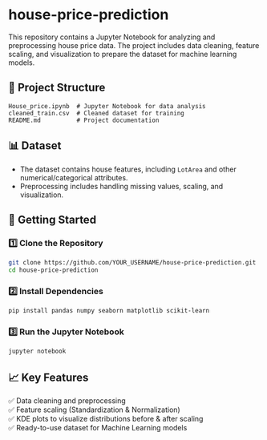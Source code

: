 # house-price-prediction


This repository contains a Jupyter Notebook for analyzing and preprocessing house price data. The project includes data cleaning, feature scaling, and visualization to prepare the dataset for machine learning models.

## 📂 Project Structure
```
House_price.ipynb  # Jupyter Notebook for data analysis
cleaned_train.csv  # Cleaned dataset for training
README.md          # Project documentation
```

## 📊 Dataset
- The dataset contains house features, including `LotArea` and other numerical/categorical attributes.
- Preprocessing includes handling missing values, scaling, and visualization.

## 🚀 Getting Started
### 1️⃣ Clone the Repository
```bash
git clone https://github.com/YOUR_USERNAME/house-price-prediction.git
cd house-price-prediction
```

### 2️⃣ Install Dependencies
```bash
pip install pandas numpy seaborn matplotlib scikit-learn
```

### 3️⃣ Run the Jupyter Notebook
```bash
jupyter notebook
```

## 📈 Key Features
✅ Data cleaning and preprocessing  
✅ Feature scaling (Standardization & Normalization)  
✅ KDE plots to visualize distributions before & after scaling  
✅ Ready-to-use dataset for Machine Learning models  


